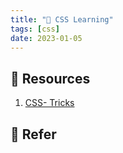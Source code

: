 ```yaml
---
title: "🌱 CSS Learning"
tags: [css]
date: 2023-01-05
---
```


## 🌿 Resources
1. [CSS- Tricks]([https://css-tricks.com/snippets/css/](https://css-tricks.com/snippets/css/))

## 🌿 Refer 

